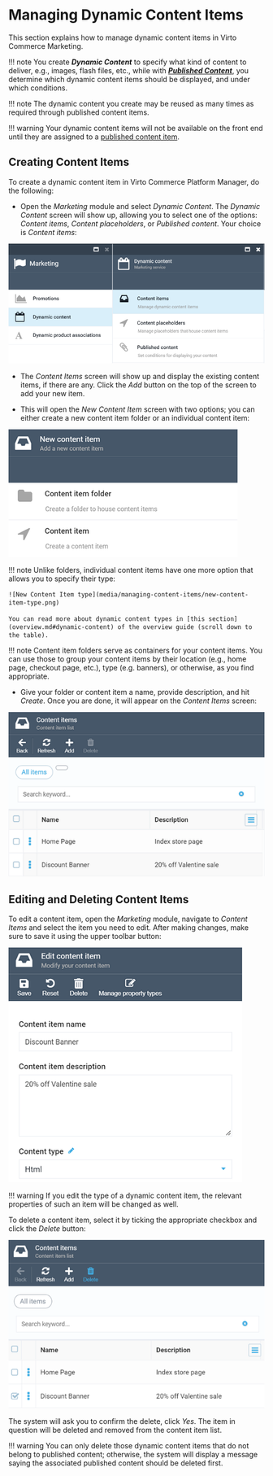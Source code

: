 # Managing Dynamic Content Items

This section explains how to manage dynamic content items in Virto Commerce Marketing.

!!! note
	You create ***Dynamic Content*** to specify what kind of content to deliver, e.g., images, flash files, etc., while with [***Published Content***](managing-published-content.md), you determine which dynamic content items should be displayed, and under which conditions.
	
!!! note
	The dynamic content you create may be reused as many times as required through published content items.

!!! warning
	Your dynamic content items will not be available on the front end until they are assigned to a [published content item](managing-published-content.md).

## Creating Content Items

To create a dynamic content item in Virto Commerce Platform Manager, do the following:

+ Open the *Marketing* module and select *Dynamic Content*. The *Dynamic Content* screen will show up, allowing you to select one of the options: *Content items*, *Content placeholders*, or *Published content*. Your choice is *Content items*:

![Selecting Content Items option](media/managing-content-items/content-items-option.png)

+ The *Content Items* screen will show up and display the existing content items, if there are any. Click the *Add* button on the top of the screen to add your new item.

+ This will open the *New Content Item* screen with two options; you can either create a new content item folder or an individual content item:

![New Content Item screen](media/managing-content-items/new-content-item-screen.png)

!!! note
	Unlike folders, individual content items have one more option that allows you to specify their type:
	
	![New Content Item type](media/managing-content-items/new-content-item-type.png)
	
	You can read more about dynamic content types in [this section](overview.md#dynamic-content) of the overview guide (scroll down to the table).

!!! note
	Content item folders serve as containers for your content items. You can use those to group your content items by their location (e.g., home page, checkout page, etc.), type (e.g. banners), or otherwise, as you find appropriate.

+ Give your folder or content item a name, provide description, and hit *Create*. Once you are done, it will appear on the *Content Items* screen:

![Content item list](media/managing-content-items/content-item-list.png)

## Editing and Deleting Content Items

To edit a content item, open the *Marketing* module, navigate to *Content Items* and select the item you need to edit. After making changes, make sure to save it using the upper toolbar button:

![Editing content item](media/managing-content-items/editing-content-item.png)

!!! warning
	If you edit the type of a dynamic content item, the relevant properties of such an item will be changed as well.

To delete a content item, select it by ticking the appropriate checkbox and click the *Delete* button:

![Deleting content item](media/managing-content-items/deleting-content-item.png)

The system will ask you to confirm the delete, click *Yes*. The item in question will be deleted and removed from the content item list. 

!!! warning
	You can only delete those dynamic content items that do not belong to published content; otherwise, the system will display a message saying the associated published content should be deleted first.